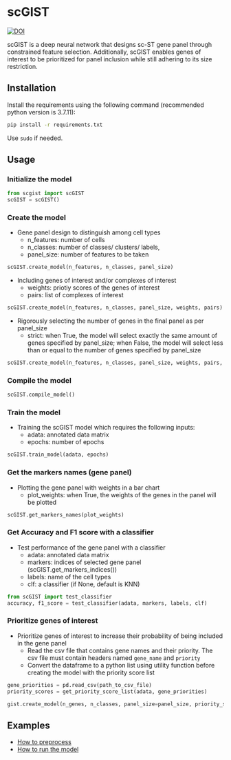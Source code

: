 # scGIST

[![DOI](https://zenodo.org/badge/540553394.svg)](https://zenodo.org/doi/10.5281/zenodo.10467038)

scGIST is a deep neural network that designs sc-ST gene panel through constrained feature selection. Additionally, scGIST enables genes of interest to be prioritized for panel inclusion while still adhering to its size restriction.

## Installation

Install the requirements using the following command (recommended python version is 3.7.11):

```bash
pip install -r requirements.txt
```

Use `sudo` if needed.

## Usage

### Initialize the model
```python
from scgist import scGIST
scGIST = scGIST()
```

### Create the model
* Gene panel design to distinguish among cell types 
    * n_features: number of cells
    * n_classes: number of classes/ clusters/ labels, 
    * panel_size: number of features to be taken
```python
scGIST.create_model(n_features, n_classes, panel_size)
```
* Including genes of interest and/or complexes of interest
    * weights: priotiy scores of the genes of interest
    * pairs: list of complexes of interest
```python
scGIST.create_model(n_features, n_classes, panel_size, weights, pairs)
```
* Rigorously selecting the number of genes in the final panel as per panel_size
    * strict: when True, the model will select exactly the same amount of genes specified by panel_size; when False, the model will select less than or equal to the number of genes specified by panel_size
```python
scGIST.create_model(n_features, n_classes, panel_size, weights, pairs, strict)
```

### Compile the model
```python
scGIST.compile_model()
```


### Train the model
* Training the scGIST model which requires the following inputs:
    * adata: annotated data matrix
    * epochs: number of epochs
```python
scGIST.train_model(adata, epochs)
```

### Get the markers names (gene panel)
* Plotting the gene panel with weights in a bar chart
    * plot_weights: when True, the weights of the genes in the panel will be plotted
```python
scGIST.get_markers_names(plot_weights)
```

### Get Accuracy and F1 score with a classifier
* Test performance of the gene panel with a classifier
    * adata: annotated data matrix
    * markers: indices of selected gene panel (scGIST.get_markers_indices())
    * labels: name of the cell types
    * clf: a classifier (if None, default is KNN)
```python
from scGIST import test_classifier
accuracy, f1_score = test_classifier(adata, markers, labels, clf)
```

### Prioritize genes of interest
* Prioritize genes of interest to increase their probability of being included in the gene panel
  * Read the csv file that contains gene names and their priority. The csv file must contain headers named `gene_name` and `priority`
  * Convert the dataframe to a python list using utility function before creating the model with the priority score list
```python
gene_priorities = pd.read_csv(path_to_csv_file)
priority_scores = get_priority_score_list(adata, gene_priorities)

gist.create_model(n_genes, n_classes, panel_size=panel_size, priority_scores=priority_scores, alpha=0.2, beta=0.5)
```

## Examples

- [How to preprocess](preprocess.ipynb)
- [How to run the model](run_scGIST.ipynb)
